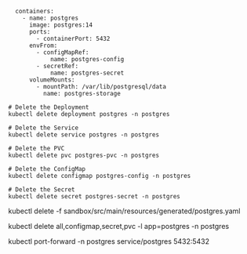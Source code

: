 ```
  containers:
    - name: postgres
      image: postgres:14
      ports:
        - containerPort: 5432
      envFrom:
        - configMapRef:
            name: postgres-config
        - secretRef:
            name: postgres-secret
      volumeMounts:
        - mountPath: /var/lib/postgresql/data
          name: postgres-storage
```


```aiignore
# Delete the Deployment
kubectl delete deployment postgres -n postgres

# Delete the Service
kubectl delete service postgres -n postgres

# Delete the PVC
kubectl delete pvc postgres-pvc -n postgres

# Delete the ConfigMap
kubectl delete configmap postgres-config -n postgres

# Delete the Secret
kubectl delete secret postgres-secret -n postgres
```

kubectl delete -f sandbox/src/main/resources/generated/postgres.yaml

kubectl delete all,configmap,secret,pvc -l app=postgres -n postgres

kubectl port-forward -n postgres service/postgres 5432:5432
